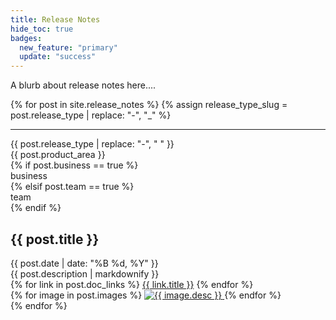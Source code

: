 ```yaml
---
title: Release Notes
hide_toc: true
badges:
  new_feature: "primary"
  update: "success"
---
```


A blurb about release notes here....

{% for post in site.release_notes %}
  {% assign release_type_slug = post.release_type | replace: "-", "_" %}

  <hr>
  
  <article class="release-note">
    <div class="flex flex--wrap waffle">
      <div class="flex__column flex__column--shrink">
        <span class="badge badge--{{ page.badges[release_type_slug] }}">{{ post.release_type | replace: "-", " " }}</span>
      </div>
      <div class="flex__column flex__column--shrink">
        <span class="badge badge--gray">{{ post.product_area }}</span>
      </div>
      {% if post.business == true %}
        <div class="flex__column flex__column--shrink">
          <span class="badge badge--gray">business</span>
        </div>
      {% elsif post.team == true %}
        <div class="flex__column flex__column--shrink">
          <span class="badge badge--gray">team</span>
        </div>
      {% endif %}
    </div>
    <div class="release-note__body">
      <h2>{{ post.title }}</h2>
      <date class="release-note__date">{{ post.date | date: "%B %d, %Y" }}</date>
      <main>{{ post.description | markdownify }}</main>
      <div class="release-note__links">
        {% for link in post.doc_links %}
          <a href="{{ link.url }}">{{ link.title }}</a>
        {% endfor %}
      </div>
      <div class="flex flex--wrap waffle waffle--large" data-thumbnail-gallery>
        {% for image in post.images %}
          <a class="flex__column flex__column--6 flex__column--3@medium" href="#">
            <img class="thumbnail" src="/docs/{{ image.path }}" alt="{{ image.desc }}">
          </a>
        {% endfor %}
      </div>
    </div>
  </article>
{% endfor %}
